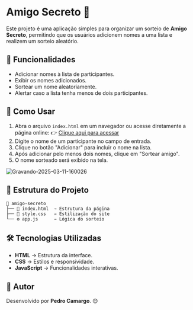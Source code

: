 # Amigo Secreto 🎁

Este projeto é uma aplicação simples para organizar um sorteio de **Amigo Secreto**, permitindo que os usuários adicionem nomes a uma lista e realizem um sorteio aleatório.

## 📌 Funcionalidades
- Adicionar nomes à lista de participantes.
- Exibir os nomes adicionados.
- Sortear um nome aleatoriamente.
- Alertar caso a lista tenha menos de dois participantes.

## 🚀 Como Usar
1. Abra o arquivo `index.html` em um navegador ou acesse diretamente a página online:
   👉 [Clique aqui para acessar](https://pdrnho.github.io/Amigo-secreto/)
2. Digite o nome de um participante no campo de entrada.
3. Clique no botão "Adicionar" para incluir o nome na lista.
4. Após adicionar pelo menos dois nomes, clique em "Sortear amigo".
5. O nome sorteado será exibido na tela.

![Gravando-2025-03-11-160026](https://github.com/user-attachments/assets/da8cb8ea-6fa7-4714-9508-03f1b5d47563)

## 📂 Estrutura do Projeto
```
📂 amigo-secreto
├── 📄 index.html  → Estrutura da página
├── 🎨 style.css   → Estilização do site
└── ⚙️ app.js      → Lógica do sorteio
```

## 🛠️ Tecnologias Utilizadas
- **HTML** → Estrutura da interface.
- **CSS** → Estilos e responsividade.
- **JavaScript** → Funcionalidades interativas.


## 📌 Autor
Desenvolvido por **Pedro Camargo**. 😊

